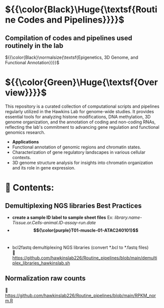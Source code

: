 # ${{\color{Black}\Huge{\textsf{Routine Codes and Pipelines}}}}\$   <br />

## Compilation of codes and pipelines used routinely in the lab <br />
 ${{\color{Black}\normalsize{\textsf{Epigenetics, 3D Genome, and Functional Annotation}}}}\$   <br />
 
# ${{\color{Green}\Huge{\textsf{Overview}}}}\$   <br />
This repository is a curated collection of computational scripts and pipelines regularly utilized in the Hawkins Lab for genome-wide studies. It provides essential tools for analyzing histone modifications, DNA methylation, 3D genome organization, and the annotation of coding and non-coding RNAs, reflecting the lab's commitment to advancing gene regulation and functional genomics research.  <br />
- **Applications**  <br />
- Functional annotation of genomic regions and chromatin states. <br />
- Characterization of gene regulatory landscapes in various cellular contexts. <br />
- 3D genome structure analysis for insights into chromatin organization and its role in gene expression. <br />

# :large_orange_diamond: **Contents**:  <br />

## Demultiplexing NGS libraries Best Practices <br />
 - **create a sample ID label to sample sheet files** Ex: *library.name-Tissue.or.Cells-animal.ID-assay-run.date* <br />
  -  **$${\color{purple}T01-muscle-01-ATAC240101}$$**  <br />
* bcl2fastq demultiplexing NGS libraries (convert  *.bcl to *.fastq files)  <br />
:link: https://github.com/hawkinslab226/Routine_pipelines/blob/main/demultiplex_libraries_hawkinslab.sh

 ## Normalization raw counts  <br /> 
:link: https://github.com/hawkinslab226/Routine_pipelines/blob/main/RPKM_norm.R


